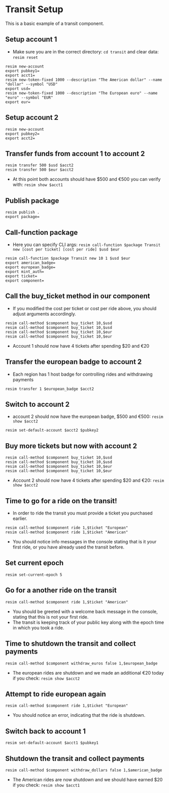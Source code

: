 # Transit Setup

This is a basic example of a transit component.

## Setup account 1
- Make sure you are in the correct directory: `cd transit` and clear data: `resim reset`
```
resim new-account
export pubkey1=
export acct1=
resim new-token-fixed 1000 --description "The American dollar" --name "dollar" --symbol "USD"
export usd=
resim new-token-fixed 1000 --description "The European euro" --name "euro" --symbol "EUR"
export eur=
```
## Setup account 2
```
resim new-account
export pubkey2=
export acct2=
```
## Transfer funds from account 1 to account 2
```
resim transfer 500 $usd $acct2
resim transfer 500 $eur $acct2
```
- At this point both accounts should have $500 and €500 you can verify with: `resim show $acct1`
## Publish package
```
resim publish .
export package=
```
## Call-function package
- Here you can specify CLI args: `resim call-function $package Transit new [cost per ticket] [cost per ride] $usd $eur`
```
resim call-function $package Transit new 10 1 $usd $eur
export american_badge=
export european_badge=
export mint_auth=
export ticket=
export component=
```
## Call the buy_ticket method in our component
- If you modified the cost per ticket or cost per ride above, you should adjust arguments accordingly.
```
resim call-method $component buy_ticket 10,$usd
resim call-method $component buy_ticket 10,$usd
resim call-method $component buy_ticket 10,$eur
resim call-method $component buy_ticket 10,$eur
```
- Account 1 should now have 4 tickets after spending $20 and €20
## Transfer the european badge to account 2
- Each region has 1 host badge for controlling rides and withdrawing payments
```
resim transfer 1 $european_badge $acct2
```
## Switch to account 2
- account 2 should now have the european badge, $500 and €500: `resim show $acct2`
```
resim set-default-account $acct2 $pubkey2
```
## Buy more tickets but now with account 2
```
resim call-method $component buy_ticket 10,$usd
resim call-method $component buy_ticket 10,$usd
resim call-method $component buy_ticket 10,$eur
resim call-method $component buy_ticket 10,$eur
```
- Account 2 should now have 4 tickets after spending $20 and €20: `resim show $acct2`
## Time to go for a ride on the transit!
- In order to ride the transit you must provide a ticket you purchased earlier.
```
resim call-method $component ride 1,$ticket "European"
resim call-method $component ride 1,$ticket "American"
```
- You should notice info messages in the console stating that is it your first ride, or you have already used the transit before.
## Set current epoch
```
resim set-current-epoch 5
```
## Go for a another ride on the transit
```
resim call-method $component ride 1,$ticket "American"
```
- You should be greeted with a welcome back message in the console, stating that this is not your first ride.
- The transit is keeping track of your public key along with the epoch time in which you took a ride.
## Time to shutdown the transit and collect payments
```
resim call-method $component withdraw_euros false 1,$european_badge
```
- The european rides are shutdown and we made an additional €20 today if you check: `resim show $acct2`
## Attempt to ride european again
```
resim call-method $component ride 1,$ticket "European"
```
- You should notice an error, indicating that the ride is shutdown.
## Switch back to account 1
```
resim set-default-account $acct1 $pubkey1
```
## Shutdown the transit and collect payments
```
resim call-method $component withdraw_dollars false 1,$american_badge
```
- The American rides are now shutdown and we should have earned $20 if you check: `resim show $acct1`
